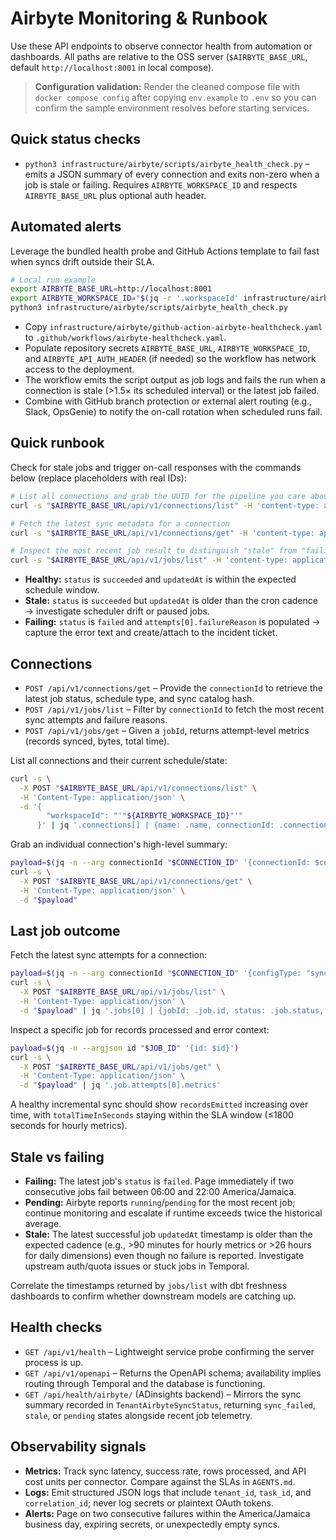 # Airbyte Monitoring & Runbook

Use these API endpoints to observe connector health from automation or dashboards. All paths are relative to the OSS server (`$AIRBYTE_BASE_URL`, default `http://localhost:8001` in local compose).

> **Configuration validation:** Render the cleaned compose file with `docker compose config` after copying `env.example` to `.env` so you can confirm the sample environment resolves before starting services.

## Quick status checks

- `python3 infrastructure/airbyte/scripts/airbyte_health_check.py` – emits a JSON summary of every connection and exits non-zero when a job is stale or failing. Requires `AIRBYTE_WORKSPACE_ID` and respects `AIRBYTE_BASE_URL` plus optional auth header.

## Automated alerts

Leverage the bundled health probe and GitHub Actions template to fail fast when syncs drift outside their SLA.

```bash
# Local run example
export AIRBYTE_BASE_URL=http://localhost:8001
export AIRBYTE_WORKSPACE_ID="$(jq -r '.workspaceId' infrastructure/airbyte/env.example)"
python3 infrastructure/airbyte/scripts/airbyte_health_check.py
```

- Copy `infrastructure/airbyte/github-action-airbyte-healthcheck.yaml` to `.github/workflows/airbyte-healthcheck.yaml`.
- Populate repository secrets `AIRBYTE_BASE_URL`, `AIRBYTE_WORKSPACE_ID`, and `AIRBYTE_API_AUTH_HEADER` (if needed) so the workflow has network access to the deployment.
- The workflow emits the script output as job logs and fails the run when a connection is stale (>1.5× its scheduled interval) or the latest job failed.
- Combine with GitHub branch protection or external alert routing (e.g., Slack, OpsGenie) to notify the on-call rotation when scheduled runs fail.

## Quick runbook

Check for stale jobs and trigger on-call responses with the commands below (replace placeholders with real IDs):

```bash
# List all connections and grab the UUID for the pipeline you care about
curl -s "$AIRBYTE_BASE_URL/api/v1/connections/list" -H 'content-type: application/json' -d '{"workspaceId": "00000000-0000-0000-0000-000000000000"}' | jq '.connections[] | {name, connectionId, scheduleType}'

# Fetch the latest sync metadata for a connection
curl -s "$AIRBYTE_BASE_URL/api/v1/connections/get" -H 'content-type: application/json' -d '{"connectionId": "<CONNECTION_ID>"}' | jq '{name: .name, schedule: .scheduleData, latestJobCreatedAt: .latestSyncJobCreatedAt}'

# Inspect the most recent job result to distinguish "stale" from "failing"
curl -s "$AIRBYTE_BASE_URL/api/v1/jobs/list" -H 'content-type: application/json' -d '{"configTypes": ["sync"], "configId": "<CONNECTION_ID>", "pagination": {"pageSize": 1}}' | jq '.jobs[0] | {jobId, status, createdAt, updatedAt, attempts: [.attempts[] | {status, failureReason: .failureSummary?.failureReason}]}'
```

- **Healthy:** `status` is `succeeded` and `updatedAt` is within the expected schedule window.
- **Stale:** `status` is `succeeded` but `updatedAt` is older than the cron cadence → investigate scheduler drift or paused jobs.
- **Failing:** `status` is `failed` and `attempts[0].failureReason` is populated → capture the error text and create/attach to the incident ticket.

## Connections

- `POST /api/v1/connections/get` – Provide the `connectionId` to retrieve the latest job status, schedule type, and sync catalog hash.
- `POST /api/v1/jobs/list` – Filter by `connectionId` to fetch the most recent sync attempts and failure reasons.
- `POST /api/v1/jobs/get` – Given a `jobId`, returns attempt-level metrics (records synced, bytes, total time).

List all connections and their current schedule/state:

```bash
curl -s \
  -X POST "$AIRBYTE_BASE_URL/api/v1/connections/list" \
  -H 'Content-Type: application/json' \
  -d '{
        "workspaceId": "'"${AIRBYTE_WORKSPACE_ID}"'"
      }' | jq '.connections[] | {name: .name, connectionId: .connectionId, status: .status, scheduleType: .scheduleType}'
```

Grab an individual connection's high-level summary:

```bash
payload=$(jq -n --arg connectionId "$CONNECTION_ID" '{connectionId: $connectionId}')
curl -s \
  -X POST "$AIRBYTE_BASE_URL/api/v1/connections/get" \
  -H 'Content-Type: application/json' \
  -d "$payload"
```

## Last job outcome

Fetch the latest sync attempts for a connection:

```bash
payload=$(jq -n --arg connectionId "$CONNECTION_ID" '{configType: "sync", connectionId: $connectionId, pagination: {pageSize: 1}}')
curl -s \
  -X POST "$AIRBYTE_BASE_URL/api/v1/jobs/list" \
  -H 'Content-Type: application/json' \
  -d "$payload" | jq '.jobs[0] | {jobId: .job.id, status: .job.status, startedAt: .job.createdAt, updatedAt: .job.updatedAt}'
```

Inspect a specific job for records processed and error context:

```bash
payload=$(jq -n --argjson id "$JOB_ID" '{id: $id}')
curl -s \
  -X POST "$AIRBYTE_BASE_URL/api/v1/jobs/get" \
  -H 'Content-Type: application/json' \
  -d "$payload" | jq '.job.attempts[0].metrics'
```

A healthy incremental sync should show `recordsEmitted` increasing over time, with `totalTimeInSeconds` staying within the SLA window (≤1800 seconds for hourly metrics).

## Stale vs failing

- **Failing:** The latest job's `status` is `failed`. Page immediately if two consecutive jobs fail between 06:00 and 22:00 America/Jamaica.
- **Pending:** Airbyte reports `running`/`pending` for the most recent job; continue monitoring and escalate if runtime exceeds twice the historical average.
- **Stale:** The latest successful job `updatedAt` timestamp is older than the expected cadence (e.g., >90 minutes for hourly metrics or >26 hours for daily dimensions) even though no failure is reported. Investigate upstream auth/quota issues or stuck jobs in Temporal.

Correlate the timestamps returned by `jobs/list` with dbt freshness dashboards to confirm whether downstream models are catching up.

## Health checks

- `GET /api/v1/health` – Lightweight service probe confirming the server process is up.
- `GET /api/v1/openapi` – Returns the OpenAPI schema; availability implies routing through Temporal and the database is functioning.
- `GET /api/health/airbyte/` (ADinsights backend) – Mirrors the sync summary recorded in `TenantAirbyteSyncStatus`, returning `sync_failed`, `stale`, or `pending` states alongside recent job telemetry.

## Observability signals

- **Metrics:** Track sync latency, success rate, rows processed, and API cost units per connector. Compare against the SLAs in `AGENTS.md`.
- **Logs:** Emit structured JSON logs that include `tenant_id`, `task_id`, and `correlation_id`; never log secrets or plaintext OAuth tokens.
- **Alerts:** Page on two consecutive failures within the America/Jamaica business day, expiring secrets, or unexpectedly empty syncs.
